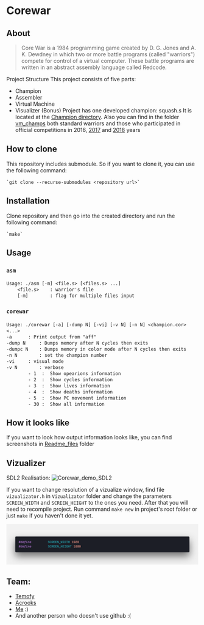 # Corewar
## About
> Core War is a 1984 programming game created by D. G. Jones and A. K. Dewdney in which
> two or more battle programs (called "warriors") compete for control of a virtual computer.
> These battle programs are written in an abstract assembly language called Redcode.

Project Structure
This project consists of five parts:

+ Champion
+ Assembler
+ Virtual Machine
+ Visualizer (Bonus)
Project has one developed champion: squash.s It is located at the [Champion directory][Champ_dir].
Also you can find in the folder [vm_champs][vm_champs_dir] both standard warriors and those who participated
in official competitions in 2016, [2017][2017_champ] and [2018][2018_champ] years

[Champ_dir]:https://github.com/JustSpace555/School21-Corewar/tree/master/Champion
[vm_champs_dir]:https://github.com/JustSpace555/School21-Corewar/tree/master/vm_champs
[2017_champ]:https://www.youtube.com/watch?v=A8DPfQL3uO0
[2018_champ]:https://www.youtube.com/watch?v=R-OkYyzp-DI

## How to clone
This repository includes submodule. So if you want to clone it, you can use the following command:

	`git clone --recurse-submodules <repository url>`

## Installation
Clone repository and then go into the created directory and run the following command:

	`make`

## Usage
### `asm`
	Usage: ./asm [-m] <file.s> [<files.s> ...]
		<file.s>	: warrior's file
		[-m]		: flag for multiple files input

### `corewar`
	Usage: ./corewar [-a] [-dump N] [-vi] [-v N] [-n N] <champion.cor> <...>
	-a		: Print output from "aff"
	-dump N		: Dumps memory after N cycles then exits
	-dumpc N	: Dumps memory in color mode after N cycles then exits
	-n N		: set the champion number
	-vi		: visual mode
	-v N		: verbose
			- 1  :	Show opearions information
			- 2  :	Show cycles information
			- 3  :	Show lives information
			- 4  :	Show deaths information
			- 5  :	Show PC movement information
			- 30 :	Show all information

## How it looks like
If you want to look how output information looks like, you can find screenshots in [Readme_files][RD_folder] folder

[RD_folder]:https://github.com/JustSpace555/School21-Corewar/tree/master/Readme_files

## Vizualizer
SDL2 Realisation:
![Corewar_demo_SDL2](https://github.com/JustSpace555/School21-Corewar/blob/master/Readme_files/Corewar_demo.gif)

If you want to change resolution of a vizualize window, find file `vizualizator.h` in `Vizualizator` folder
and change the parameters `SCREEN_WIDTH` and `SCREEN_HEIGHT` to the ones you need. After that you will need to recompile project.
Run command `make new` in project's root folder or just `make` if you haven't done it yet.

![resolution](https://github.com/JustSpace555/School21-Corewar/blob/master/Readme_files/resolution.png)

## Team:
+ [Temofy](https://github.com/temofy)
+ [Acrooks](https://github.com/Cybersky21)
+ [Me](https://github.com/JustSpace555) :)
+ And another person who doesn't use github :(
	
